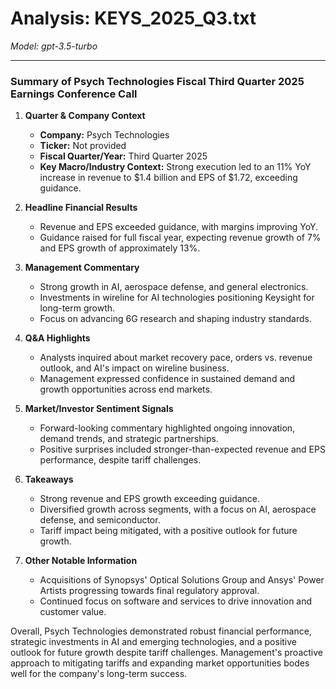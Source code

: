 # Analysis: KEYS_2025_Q3.txt

*Model: gpt-3.5-turbo*

---

### Summary of Psych Technologies Fiscal Third Quarter 2025 Earnings Conference Call

1. **Quarter & Company Context**
   - **Company:** Psych Technologies
   - **Ticker:** Not provided
   - **Fiscal Quarter/Year:** Third Quarter 2025
   - **Key Macro/Industry Context:** Strong execution led to an 11% YoY increase in revenue to $1.4 billion and EPS of $1.72, exceeding guidance.

2. **Headline Financial Results**
   - Revenue and EPS exceeded guidance, with margins improving YoY.
   - Guidance raised for full fiscal year, expecting revenue growth of 7% and EPS growth of approximately 13%.

3. **Management Commentary**
   - Strong growth in AI, aerospace defense, and general electronics.
   - Investments in wireline for AI technologies positioning Keysight for long-term growth.
   - Focus on advancing 6G research and shaping industry standards.

4. **Q&A Highlights**
   - Analysts inquired about market recovery pace, orders vs. revenue outlook, and AI's impact on wireline business.
   - Management expressed confidence in sustained demand and growth opportunities across end markets.

5. **Market/Investor Sentiment Signals**
   - Forward-looking commentary highlighted ongoing innovation, demand trends, and strategic partnerships.
   - Positive surprises included stronger-than-expected revenue and EPS performance, despite tariff challenges.

6. **Takeaways**
   - Strong revenue and EPS growth exceeding guidance.
   - Diversified growth across segments, with a focus on AI, aerospace defense, and semiconductor.
   - Tariff impact being mitigated, with a positive outlook for future growth.

7. **Other Notable Information**
   - Acquisitions of Synopsys' Optical Solutions Group and Ansys' Power Artists progressing towards final regulatory approval.
   - Continued focus on software and services to drive innovation and customer value.

Overall, Psych Technologies demonstrated robust financial performance, strategic investments in AI and emerging technologies, and a positive outlook for future growth despite tariff challenges. Management's proactive approach to mitigating tariffs and expanding market opportunities bodes well for the company's long-term success.